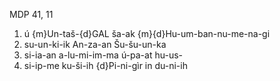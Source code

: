 MDP 41, 11
1. ú {m}Un-taš-{d}GAL ša-ak {m}{d}Hu-um-ban-nu-me-na-gi
2. su-un-ki-ik An-za-an Šu-šu-un-ka
3. si-ia-an a-lu-mi-im-ma ú-pa-at hu-us-
4. si-ip-me ku-ši-ih {d}Pi-ni-gìr in du-ni-ih
